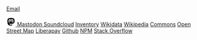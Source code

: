 <a class="email" href="mailto:max<at>maxlath.eu?subject=Hi!" title="Email"><i class="fa fa-envelope"></i><span>Email</span></a>
<a class="mastodon" href="https://mastodon.social/@maxlath" title="Mastodon" target="_blank" rel="me">
  <!-- <img src="/assets/img/mastodon.svg"> -->
  <svg xmlns="http://www.w3.org/2000/svg" width="24" height="24" viewBox="0 0 24 24"><path d="M16 17.24c2.5-.3 4.69-1.84 5-3.25a33.59 33.59 0 0 0 .4-5.42C21.33 4.23 18.48 3 18.48 3A17.64 17.64 0 0 0 12 2a17.64 17.64 0 0 0-6.48 1S2.68 4.23 2.68 8.57v3.44c.1 4.24.78 8.42 4.7 9.46A14.73 14.73 0 0 0 12 22a9.21 9.21 0 0 0 3.54-.81l-.07-1.64A11.41 11.41 0 0 1 12 20c-1.8-.06-3.71-.19-4-2.4a4.26 4.26 0 0 1 0-.63 22.68 22.68 0 0 0 4 .54 23.6 23.6 0 0 0 4-.27zm-6.54-9.8q-1.35 0-1.35 1.62v5.1H6V8.9a3.78 3.78 0 0 1 .82-2.56 2.85 2.85 0 0 1 2.23-1 2.68 2.68 0 0 1 2.4 1.23l.52.87.52-.87a2.68 2.68 0 0 1 2.4-1.23 2.85 2.85 0 0 1 2.23 1A3.78 3.78 0 0 1 18 8.9v5.26h-2.11v-5.1q0-1.62-1.35-1.62c-1 0-1.51.64-1.51 1.92v2.79H11V9.36c0-1.28-.54-1.92-1.54-1.92z"></path></svg>
  <span>Mastodon</span>
</a>
<a class="soundcloud" href="https://soundcloud.com/maxlath" title="Mastodon" target="_blank" rel="me"><i class="fa fa-soundcloud"></i><span>Soundcloud</span></a>
<a class="inventory" href="https://inventaire.io/users/max" title="Inventaire" target="_blank" rel="me"><i class="fa fa-book"></i><span>Inventory</span></a>
<a class="wikidata" href="https://www.wikidata.org/wiki/Special:Contributions/maxlath" title="Wikidata" target="_blank" rel="me"><i class="fa fa-barcode"></i><span>Wikidata</span></a>
<a class="wikipedia" href="https://fr.wikipedia.org/wiki/Sp%C3%A9cial:Contributions/maxlath" title="Wikipedia" target="_blank" rel="me"><i class="fa fa-wikipedia-w"></i><span>Wikipedia</span></a>
<a class="commons" href="https://commons.wikimedia.org/w/index.php?title=Special:ListFiles/maxlath&ilshowall=1" title="Commons" target="_blank" rel="me"><i class="fa fa-photo"></i><span>Commons</span></a>
<a class="openstreetmap" href="https://www.openstreetmap.org/user/maxlath" title="OpenStreetMap" target="_blank" rel="me"><i class="fa fa-map-o"></i><span>Open Street Map</span></a>
<a class="liberapay" href="https://liberapay.com/Association_Inventaire" title="Liberapay" target="_blank" rel="me"><i class="fa fa-money"></i><span>Liberapay</span></a>
<a class="github" href="https://github.com/maxlath/" title="Github" target="_blank" rel="me"><i class="fa fa-github"></i><span>Github</span></a>
<a class="npm" href="https://www.npmjs.com/~maxlath" title="npm" target="_blank" rel="me"><i class="fa fa-cubes"></i><span>NPM</span></a>
<a class="stackoverflow" href="https://stackoverflow.com/users/3324977/maxlath" title="StackOverflow" target="_blank" rel="me"><i class="fa fa-stack-overflow"></i><span>Stack Overflow</span></a>
